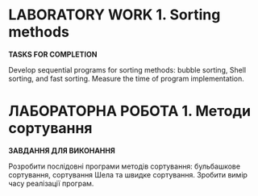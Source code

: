 # LABORATORY WORK 1. Sorting methods

**TASKS FOR COMPLETION**

Develop sequential programs for sorting methods: bubble sorting, Shell sorting, and fast sorting.
Measure the time of program implementation.

# ЛАБОРАТОРНА РОБОТА 1. Методи сортування

**ЗАВДАННЯ ДЛЯ ВИКОНАННЯ**

Розробити послідовні програми методів сортування: бульбашкове сортування,
сортування Шела та швидке сортування.
Зробити вимір часу реалізації програм.